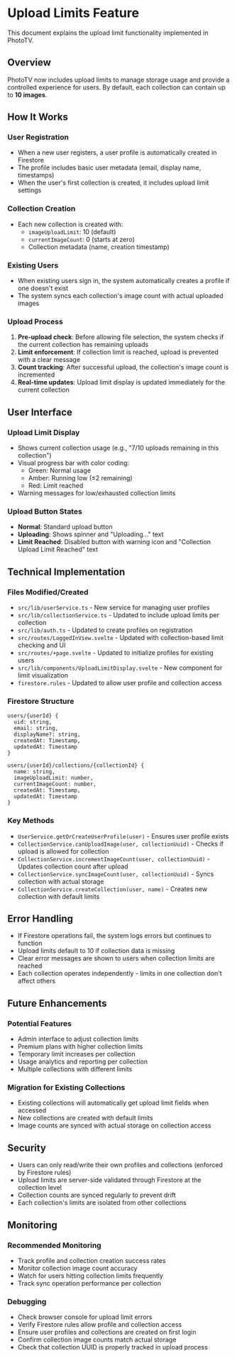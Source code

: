 # Upload Limits Feature

This document explains the upload limit functionality implemented in PhotoTV.

## Overview

PhotoTV now includes upload limits to manage storage usage and provide a controlled experience for users. By default, each collection can contain up to **10 images**.

## How It Works

### User Registration

- When a new user registers, a user profile is automatically created in Firestore
- The profile includes basic user metadata (email, display name, timestamps)
- When the user's first collection is created, it includes upload limit settings

### Collection Creation

- Each new collection is created with:
  - `imageUploadLimit`: 10 (default)
  - `currentImageCount`: 0 (starts at zero)
  - Collection metadata (name, creation timestamp)

### Existing Users

- When existing users sign in, the system automatically creates a profile if one doesn't exist
- The system syncs each collection's image count with actual uploaded images

### Upload Process

1. **Pre-upload check**: Before allowing file selection, the system checks if the current collection has remaining uploads
2. **Limit enforcement**: If collection limit is reached, upload is prevented with a clear message
3. **Count tracking**: After successful upload, the collection's image count is incremented
4. **Real-time updates**: Upload limit display is updated immediately for the current collection

## User Interface

### Upload Limit Display

- Shows current collection usage (e.g., "7/10 uploads remaining in this collection")
- Visual progress bar with color coding:
  - Green: Normal usage
  - Amber: Running low (≤2 remaining)
  - Red: Limit reached
- Warning messages for low/exhausted collection limits

### Upload Button States

- **Normal**: Standard upload button
- **Uploading**: Shows spinner and "Uploading..." text
- **Limit Reached**: Disabled button with warning icon and "Collection Upload Limit Reached" text

## Technical Implementation

### Files Modified/Created

- `src/lib/userService.ts` - New service for managing user profiles
- `src/lib/collectionService.ts` - Updated to include upload limits per collection
- `src/lib/auth.ts` - Updated to create profiles on registration
- `src/routes/LoggedInView.svelte` - Updated with collection-based limit checking and UI
- `src/routes/+page.svelte` - Updated to initialize profiles for existing users
- `src/lib/components/UploadLimitDisplay.svelte` - New component for limit visualization
- `firestore.rules` - Updated to allow user profile and collection access

### Firestore Structure

```
users/{userId} {
  uid: string,
  email: string,
  displayName?: string,
  createdAt: Timestamp,
  updatedAt: Timestamp
}

users/{userId}/collections/{collectionId} {
  name: string,
  imageUploadLimit: number,
  currentImageCount: number,
  createdAt: Timestamp,
  updatedAt: Timestamp
}
```

### Key Methods

- `UserService.getOrCreateUserProfile(user)` - Ensures user profile exists
- `CollectionService.canUploadImage(user, collectionUuid)` - Checks if upload is allowed for collection
- `CollectionService.incrementImageCount(user, collectionUuid)` - Updates collection count after upload
- `CollectionService.syncImageCount(user, collectionUuid)` - Syncs collection with actual storage
- `CollectionService.createCollection(user, name)` - Creates new collection with default limits

## Error Handling

- If Firestore operations fail, the system logs errors but continues to function
- Upload limits default to 10 if collection data is missing
- Clear error messages are shown to users when collection limits are reached
- Each collection operates independently - limits in one collection don't affect others

## Future Enhancements

### Potential Features

- Admin interface to adjust collection limits
- Premium plans with higher collection limits
- Temporary limit increases per collection
- Usage analytics and reporting per collection
- Multiple collections with different limits

### Migration for Existing Collections

- Existing collections will automatically get upload limit fields when accessed
- New collections are created with default limits
- Image counts are synced with actual storage on collection access

## Security

- Users can only read/write their own profiles and collections (enforced by Firestore rules)
- Upload limits are server-side validated through Firestore at the collection level
- Collection counts are synced regularly to prevent drift
- Each collection's limits are isolated from other collections

## Monitoring

### Recommended Monitoring

- Track profile and collection creation success rates
- Monitor collection image count accuracy
- Watch for users hitting collection limits frequently
- Track sync operation performance per collection

### Debugging

- Check browser console for upload limit errors
- Verify Firestore rules allow profile and collection access
- Ensure user profiles and collections are created on first login
- Confirm collection image counts match actual storage
- Check that collection UUID is properly tracked in upload process
